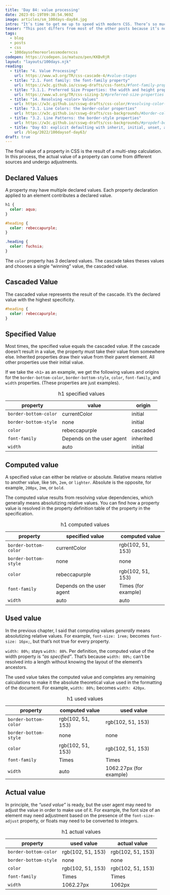 ```yaml
---
title: 'Day 84: value processing'
date: 2023-01-19T09:38:54.969Z
image: articles/sm_100days-day84.jpg
intro: "It’s time to get me up to speed with modern CSS. There’s so much new in CSS that I know too little about. To change that I’ve started [#100DaysOfMoreOrLessModernCSS](/blog/2022/100-days-of-more-or-less-modern-css/). Why more or less modern CSS? Because some topics will be about cutting-edge features, while other stuff has been around for quite a while already, but I just have little to no experience with it."
teaser: "This post differs from most of the other posts because it’s not about modern CSS, but about CSS fundamentals. When I was writing about [custom properties](/blog/2022/100daysof-day1/) and especially about [container style queries](/blog/2022/100daysof-day80/), I realized that I had to understand some of the basics of the language first before I could comprehend how certain properties and rules worked."
tags:
  - blog
  - posts
  - css
  - 100daysofmoreorlessmoderncss
codepen: https://codepen.io/matuzo/pen/KKBvRjR
layout: "layouts/100days.njk"
reading:
  - title: "4. Value Processing"
    url: https://www.w3.org/TR/css-cascade-4/#value-stages
  - title: "2.1. Font family: the font-family property"
    url: https://w3c.github.io/csswg-drafts/css-fonts/#font-family-prop
  - title: "3.1.1. Preferred Size Properties: the width and height properties"
    url: https://www.w3.org/TR/css-sizing-3/#preferred-size-properties
  - title: "14. Resolving <color> Values"
    url: https://w3c.github.io/csswg-drafts/css-color/#resolving-color-values
  - title: "3.1. Line Colors: the border-color properties"
    url: https://w3c.github.io/csswg-drafts/css-backgrounds/#border-color
  - title: "3.2. Line Patterns: the border-style properties"
    url: https://w3c.github.io/csswg-drafts/css-backgrounds/#propdef-border-bottom-style
  - title: "Day 63: explicit defaulting with inherit, initial, unset, and revert"
    url: /blog/2022/100daysof-day63/
draft: true
---
```


The final value of a property in CSS is the result of a multi-step calculation. In this process, the actual value of a property can come from different sources and undergo adjustments.

## Declared Values

A property may have multiple declared values. Each property declaration applied to an element contributes a declared value.

```css
h1 {
  color: aqua;
}

#heading {
  color: rebeccapurple;
}

.heading {
  color: fuchsia;
}

```

The `color` property has 3 declared values. The cascade takes theses values and chooses a single “winning” value, the cascaded value.

## Cascaded Value

The cascaded value represents the result of the cascade. It’s the declared value with the highest specificity.

```css
#heading {
  color: rebeccapurple;
}
```

## Specified Value

Most times, the specified value equals the cascaded value. If the cascade doesn’t result in a value, the property must take their value from somewhere else. Inherited properties draw their value from their parent element. All other properties use their initial value.

If we take the `<h1>` as an example, we get the following values and origins for the `border-bottom-color`, `border-bottom-style`, `color`, `font-family`, and `width` properties. (These properties are just examples).

<table>
  <caption>h1 specified values</caption>

  <thead>
    <tr>
      <th>property</th>
      <th>value</th>
      <th>origin</th>
    </tr>
  </thead>

  <tbody>
    <tr>
      <td><code>border-bottom-color</code></td>
      <td>currentColor</td>
      <td>initial</td>
    </tr>
    <tr>
      <td><code>border-bottom-style</code></td>
      <td>none</td>
      <td>initial</td>
    </tr>
    <tr>
      <td><code>color</code></td>
      <td>rebeccapurple</td>
      <td>cascaded</td>
    </tr>
    <tr>
      <td><code>font-family</code></td>
      <td>Depends on the user agent</td>
      <td>inherited</td>
    </tr>
    <tr>
      <td><code>width</code></td>
      <td>auto</td>
      <td>initial</td>
    </tr>
  </thead>
</table>

## Computed value

A specified value can either be relative or absolute. Relative means relative to another value, like `50%`, `2em`, or `lighter`. Absolute is the opposite, for example, `200px`, `2mm`, or `bold`.

The computed value results from resolving value dependencies, which generally means absolutizing relative values. You can find how a property value is resolved in the property definition table of the property in the specification.

<table>
  <caption>h1 computed values</caption>

  <thead>
    <tr>
      <th>property</th>
      <th>specified value</th>
      <th>computed value</th>
    </tr>
  </thead>

  <tbody>
    <tr>
      <td><code>border-bottom-color</code></td>
      <td>currentColor</td>
      <td>rgb(102, 51, 153)</td>
    </tr>
    <tr>
      <td><code>border-bottom-style</code></td>
      <td>none</td>
      <td>none</td>
    </tr>
    <tr>
      <td><code>color</code></td>
      <td>rebeccapurple</td>
      <td>rgb(102, 51, 153)</td>
    </tr>
    <tr>
      <td><code>font-family</code></td>
      <td>Depends on the user agent</td>
      <td>Times (for example)</td>
    </tr>
    <tr>
      <td><code>width</code></td>
      <td>auto</td>
      <td>auto</td>
    </tr>
  </thead>
</table>

## Used value

In the previous chapter, I said that computing values _generally_ means absolutizing relative values. For example, `font-size: 1rem;` becomes `font-size: 16px;`, but that’s not true for every property. 

`width: 80%;` stays `width: 80%`. Per definition, the computed value of the width property is _“as specified”_. That’s because `width: 80%;` can’t be resolved into a length without knowing the layout of the element’s ancestors.

The used value takes the computed value and completes any remaining calculations to make it the absolute theoretical value used in the formatting of the document. For example, `width: 80%;` becomes `width: 420px`.


<table>
  <caption>h1 used values</caption>

  <thead>
    <tr>
      <th>property</th>
      <th>computed value</th>
      <th>used value</th>
    </tr>
  </thead>

  <tbody>
    <tr>
      <td><code>border-bottom-color</code></td>
      <td>rgb(102, 51, 153)</td>
      <td>rgb(102, 51, 153)</td>
    </tr>
    <tr>
      <td><code>border-bottom-style</code></td>
      <td>none</td>
      <td>none</td>
    </tr>
    <tr>
      <td><code>color</code></td>
      <td>rgb(102, 51, 153)</td>
      <td>rgb(102, 51, 153)</td>
    </tr>
    <tr>
      <td><code>font-family</code></td>
      <td>Times</td>
      <td>Times</td>
    </tr>
    <tr>
      <td><code>width</code></td>
      <td>auto</td>
      <td>1062.27px (for example)</td>
    </tr>
  </thead>
</table>

## Actual value

In principle, the _“used value”_ is ready, but the user agent may need to adjust the value in order to make use of it. For example, the font size of an element may need adjustment based on the presence of the `font-size-adjust` property, or floats may need to be converted to integers. 

<table>
  <caption>h1 actual values</caption>

  <thead>
    <tr>
      <th>property</th>
      <th>used value</th>
      <th>actual value</th>
    </tr>
  </thead>

  <tbody>
    <tr>
      <td><code>border-bottom-color</code></td>
      <td>rgb(102, 51, 153)</td>
      <td>rgb(102, 51, 153)</td>
    </tr>
    <tr>
      <td><code>border-bottom-style</code></td>
      <td>none</td>
      <td>none</td>
    </tr>
    <tr>
      <td><code>color</code></td>
      <td>rgb(102, 51, 153)</td>
      <td>rgb(102, 51, 153)</td>
    </tr>
    <tr>
      <td><code>font-family</code></td>
      <td>Times</td>
      <td>Times</td>
    </tr>
    <tr>
      <td><code>width</code></td>
      <td>1062.27px</td>
      <td>1062px</td>
    </tr>
  </thead>
</table>